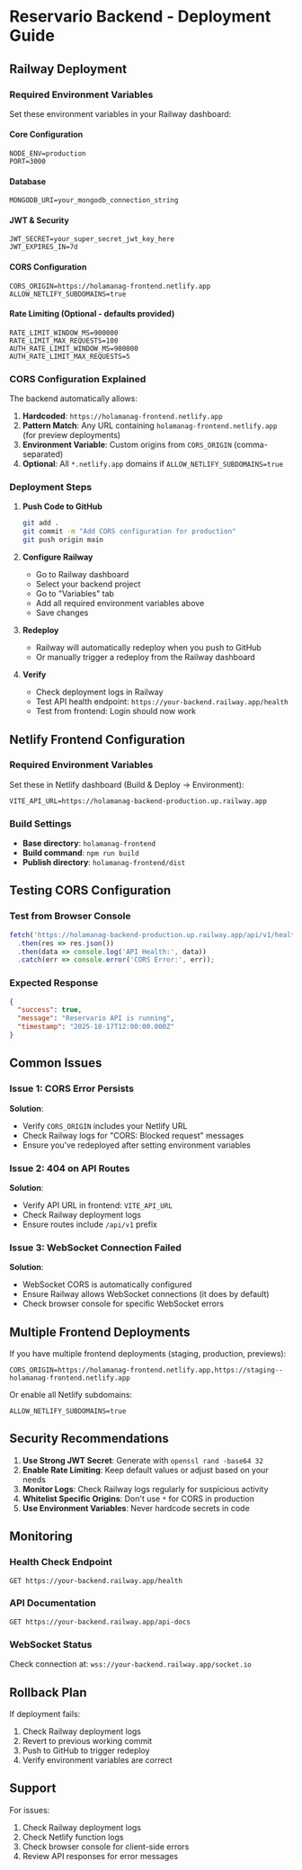 # Reservario Backend - Deployment Guide

## Railway Deployment

### Required Environment Variables

Set these environment variables in your Railway dashboard:

#### Core Configuration
```
NODE_ENV=production
PORT=3000
```

#### Database
```
MONGODB_URI=your_mongodb_connection_string
```

#### JWT & Security
```
JWT_SECRET=your_super_secret_jwt_key_here
JWT_EXPIRES_IN=7d
```

#### CORS Configuration
```
CORS_ORIGIN=https://holamanag-frontend.netlify.app
ALLOW_NETLIFY_SUBDOMAINS=true
```

#### Rate Limiting (Optional - defaults provided)
```
RATE_LIMIT_WINDOW_MS=900000
RATE_LIMIT_MAX_REQUESTS=100
AUTH_RATE_LIMIT_WINDOW_MS=900000
AUTH_RATE_LIMIT_MAX_REQUESTS=5
```

### CORS Configuration Explained

The backend automatically allows:
1. **Hardcoded**: `https://holamanag-frontend.netlify.app`
2. **Pattern Match**: Any URL containing `holamanag-frontend.netlify.app` (for preview deployments)
3. **Environment Variable**: Custom origins from `CORS_ORIGIN` (comma-separated)
4. **Optional**: All `*.netlify.app` domains if `ALLOW_NETLIFY_SUBDOMAINS=true`

### Deployment Steps

1. **Push Code to GitHub**
   ```bash
   git add .
   git commit -m "Add CORS configuration for production"
   git push origin main
   ```

2. **Configure Railway**
   - Go to Railway dashboard
   - Select your backend project
   - Go to "Variables" tab
   - Add all required environment variables above
   - Save changes

3. **Redeploy**
   - Railway will automatically redeploy when you push to GitHub
   - Or manually trigger a redeploy from the Railway dashboard

4. **Verify**
   - Check deployment logs in Railway
   - Test API health endpoint: `https://your-backend.railway.app/health`
   - Test from frontend: Login should now work

## Netlify Frontend Configuration

### Required Environment Variables

Set these in Netlify dashboard (Build & Deploy → Environment):

```
VITE_API_URL=https://holamanag-backend-production.up.railway.app
```

### Build Settings

- **Base directory**: `holamanag-frontend`
- **Build command**: `npm run build`
- **Publish directory**: `holamanag-frontend/dist`

## Testing CORS Configuration

### Test from Browser Console

```javascript
fetch('https://holamanag-backend-production.up.railway.app/api/v1/health')
  .then(res => res.json())
  .then(data => console.log('API Health:', data))
  .catch(err => console.error('CORS Error:', err));
```

### Expected Response
```json
{
  "success": true,
  "message": "Reservario API is running",
  "timestamp": "2025-10-17T12:00:00.000Z"
}
```

## Common Issues

### Issue 1: CORS Error Persists
**Solution**: 
- Verify `CORS_ORIGIN` includes your Netlify URL
- Check Railway logs for "CORS: Blocked request" messages
- Ensure you've redeployed after setting environment variables

### Issue 2: 404 on API Routes
**Solution**:
- Verify API URL in frontend: `VITE_API_URL`
- Check Railway deployment logs
- Ensure routes include `/api/v1` prefix

### Issue 3: WebSocket Connection Failed
**Solution**:
- WebSocket CORS is automatically configured
- Ensure Railway allows WebSocket connections (it does by default)
- Check browser console for specific WebSocket errors

## Multiple Frontend Deployments

If you have multiple frontend deployments (staging, production, previews):

```
CORS_ORIGIN=https://holamanag-frontend.netlify.app,https://staging--holamanag-frontend.netlify.app
```

Or enable all Netlify subdomains:
```
ALLOW_NETLIFY_SUBDOMAINS=true
```

## Security Recommendations

1. **Use Strong JWT Secret**: Generate with `openssl rand -base64 32`
2. **Enable Rate Limiting**: Keep default values or adjust based on your needs
3. **Monitor Logs**: Check Railway logs regularly for suspicious activity
4. **Whitelist Specific Origins**: Don't use `*` for CORS in production
5. **Use Environment Variables**: Never hardcode secrets in code

## Monitoring

### Health Check Endpoint
```
GET https://your-backend.railway.app/health
```

### API Documentation
```
GET https://your-backend.railway.app/api-docs
```

### WebSocket Status
Check connection at: `wss://your-backend.railway.app/socket.io`

## Rollback Plan

If deployment fails:
1. Check Railway deployment logs
2. Revert to previous working commit
3. Push to GitHub to trigger redeploy
4. Verify environment variables are correct

## Support

For issues:
1. Check Railway deployment logs
2. Check Netlify function logs
3. Check browser console for client-side errors
4. Review API responses for error messages

